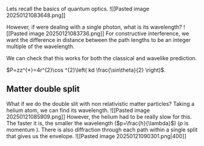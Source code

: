 Lets recall the basics of quantum optics. 
![[Pasted image 20250121083648.png]]

However, if were dealing with a single photon, what is its wavelength?
![[Pasted image 20250121083736.png]]
For constructive interference, we want the difference in distance between the path lengths to be an integer multiple of the wavelength.

We can check that this works for both the classical and wavelike prediction.

$P=zz^{*}=4r^{2}\cos ^{2}\left( kd \frac{\sin\theta}{2} \right)$.

## Matter double split

What if we do the double slit with non relativistic matter particles?
Taking a helium atom, we can find its wavelength.
![[Pasted image 20250121085909.png]]
However, the helium had to be really slow for this. The faster it is, the smaller the wavelength ($p=\frac{h}{\lambda}$) ($p\text{ is momentum }$). There is also diffraction through each path within a single split that gives us the envelope.
![[Pasted image 20250121090301.png|400]]


